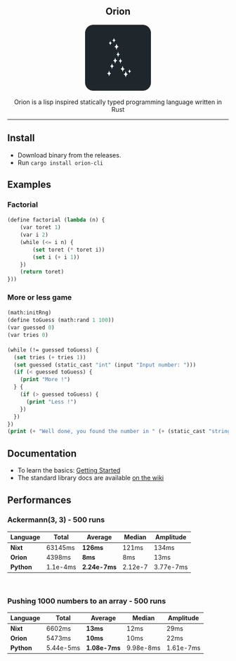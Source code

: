 <div align="center">

  Orion
  ---
  <img width="150px" src="assets/logo.png">

  Orion is a lisp inspired statically typed programming language written in Rust

</div>


---

## Install

- Download binary from the releases.
- Run `cargo install orion-cli`

## Examples

### Factorial

```lisp
(define factorial (lambda (n) {
    (var toret 1)
    (var i 2)
    (while (<= i n) {
        (set toret (* toret i))
        (set i (+ i 1))
    })
    (return toret)
}))
```

### More or less game

```lisp
(math:initRng)
(define toGuess (math:rand 1 100))
(var guessed 0)
(var tries 0)

(while (!= guessed toGuess) {
  (set tries (+ tries 1))
  (set guessed (static_cast "int" (input "Input number: ")))
  (if (< guessed toGuess) {
    (print "More !")
  } {
    (if (> guessed toGuess) {
      (print "Less !")
    })
  })
})
(print (+ "Well done, you found the number in " (+ (static_cast "string" tries) " tries")))

```

## Documentation

- To learn the basics: [Getting Started](./GETTING_STARTED.md)
- The standard library docs are available [on the wiki](https://github.com/Wafelack/orion-lang/wiki)


## Performances

### Ackermann(3, 3) - 500 runs

| Language |  Total  | Average | Median | Amplitude |
|----------|---------|---------|--------|-----------|
|   **Nixt**   | 63145ms |  **126ms**  |  121ms |   134ms   |
|**Orion** |  4398ms |   **8ms**   |   8ms  |  13ms         |
|**Python**| 1.1e-4ms | **2.24e-7ms** | 2.12e-7 | 3.77e-7ms

<br>

### Pushing 1000 numbers to an array - 500 runs

| Language |  Total  | Average | Median | Amplitude |
|----------|---------|---------|--------|-----------|
|   **Nixt**   | 6602ms |  **13ms**  |  12ms |   29ms   |
|**Orion** |  5473ms |   **10ms**   |   10ms  |  22ms         |
|**Python**| 5.44e-5ms | **1.08e-7ms** | 9.98e-8ms| 1.61e-7ms